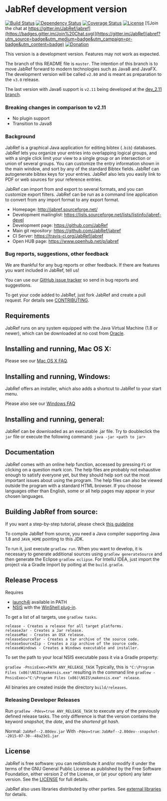 # JabRef development version

[![Build Status](https://api.travis-ci.org/JabRef/jabref.png?branch=master)](https://travis-ci.org/JabRef/jabref)
[![Dependency Status](https://www.versioneye.com/user/projects/557f2723386664002000009c/badge.svg?style=flat)](https://www.versioneye.com/user/projects/557f2723386664002000009c)
[![Coverage Status](https://coveralls.io/repos/JabRef/jabref/badge.svg)](https://coveralls.io/r/JabRef/jabref)
[![License](https://img.shields.io/badge/license-GPLv2-blue.svg)](http://www.gnu.org/licenses/old-licenses/gpl-2.0.txt)
[![Join the chat at https://gitter.im/JabRef/jabref](https://badges.gitter.im/Join%20Chat.svg)](https://gitter.im/JabRef/jabref?utm_source=badge&utm_medium=badge&utm_campaign=pr-badge&utm_content=badge)
[![Donation](https://img.shields.io/badge/donate-paypal-orange.svg)](https://www.paypal.com/cgi-bin/webscr?item_name=JabRef+Bibliography+Manager&cmd=_donations&lc=US&currency_code=EUR&business=jabrefmail%40gmail.com)

This version is a development version. Features may not work as expected.

The branch of this README file is `master`.
The intention of this branch is to move JabRef forward to modern technologies such as Java8 and JavaFX.
The development version will be called `v2.80` and is meant as preparation to the `v3.0` release.

The last version with Java6 support is `v2.11` being developed at the [dev_2.11 branch](https://github.com/JabRef/jabref/tree/dev_2.11).

### Breaking changes in comparison to v2.11

* No plugin support
* Transition to Java8

### Background

JabRef is a graphical Java application for editing bibtex (`.bib`) databases.
JabRef lets you organize your entries into overlapping logical groups, and with a single click limit your view to a single group or an intersection or union of several groups.
You can customize the entry information shown in the main window, and sort by any of the standard Bibtex fields.
JabRef can autogenerate bibtex keys for your entries.
JabRef also lets you easily link to PDF or web sources for your reference entries.

JabRef can import from and export to several formats, and you can customize export filters.
JabRef can be run as a command line application to convert from any import format to any export format.

* Homepage: http://jabref.sourceforge.net/
* Development mailinglist: https://lists.sourceforge.net/lists/listinfo/jabref-devel
* Development page: https://github.com/JabRef
* Main git repository: https://github.com/JabRef/jabref
* CI Server: https://travis-ci.org/JabRef/jabref
* Open HUB page: https://www.openhub.net/p/jabref

### Bug reports, suggestions, other feedback

We are thankful for any bug reports or other feedback.
If there are features you want included in JabRef, tell us!

You can use our [GitHub issue tracker](https://github.com/JabRef/jabref/issues) so send in bug reports and suggestions.

To get your code added to JabRef, just fork JabRef and create a pull request.
For details see [CONTRIBUTING](CONTRIBUTING.md).

## Requirements

JabRef runs on any system equipped with the Java Virtual Machine (1.8 or newer), which can be downloaded at no cost from [Oracle](http://www.oracle.com/technetwork/java/javase/downloads/index.html).


## Installing and running, Mac OS X:

Please see our [Mac OS X FAQ](http://jabref.sourceforge.net/faq.php#osx).


## Installing and running, Windows:

JabRef offers an installer, which also adds a shortcut to JabRef to your start menu.

Please also see our [Windows FAQ](http://jabref.sourceforge.net/faq.php#windows)


## Installing and running, general:

JabRef can be downloaded as an executable .jar file.
Try to doubleclick the `jar` file or execute the following command:
     `java -jar <path to jar>`

## Documentation

JabRef comes with an online help function, accessed by pressing `F1` or
clicking on a question mark icon. The help files are probably not
exhaustive enough to satisfy everyone yet, but they should help sort
out the most important issues about using the program. The help files
can also be viewed outside the program with a standard HTML browser.
If you choose languages other than English, some or all help pages may
appear in your chosen languages.


## Building JabRef from source:

If you want a step-by-step tutorial, please check [this guideline](https://github.com/JabRef/jabref/wiki/Guidelines-for-setting-up-a-local-workspace)

To compile JabRef from source, you need a Java compiler supporting Java 1.8 and `JAVA_HOME` pointing to this JDK.

To run it, just execute `gradlew run`.
When you want to develop, it is necessary to generate additional sources using `gradlew generateSource`
and then generate the Eclipse `gradlew eclipse`.
For IntelliJ IDEA, just import the project via a Gradle Import by poiting at the `build.gradle`.


## Release Process

Requires
 * [launch4j](http://launch4j.sourceforge.net/) available in PATH
 * [NSIS](http://nsis.sourceforge.net) with the [WinShell plug-in](http://nsis.sourceforge.net/WinShell_plug-in).

To get a list of all targets, use `gradlew tasks`.
```
release - Creates a release for all target platforms.
releaseJar - Creates a Jar release.
releaseMac - Creates an OSX release.
releaseSourceTar - Creates a tar archive of the source code.
releaseSourceZip - Creates a zip archive of the source code.
releaseWindows - Creates a Windows executable and installer.
```

To set the path to your local NSIS executable pass it via a Gradle property:

`gradlew -PnsisExec=PATH ANY_RELEASE_TASK`
Typically, this is `"C:\Program Files (x86)\NSIS\makensis.exe"` resulting in the command line `gradlew -PnsisExec="C:\Program Files (x86)\NSIS\makensis.exe" release`.

All binaries are created inside the directory `build/releases`.

### Releasing Developer Releases

Run `gradlew -Pdev=true ANY_RELEASE_TASK` to execute any of the previously defined release tasks.
The only difference is that the version contains the keyword *snapshot*, the *date*, and the *shortend git hash*.

Normal: `JabRef--2.80dev.jar`
With `-Pdev=true`: `JabRef--2.80dev--snapshot--2015-07-30--48a23d1.jar`

## License

JabRef is free software: you can redistribute it and/or modify it under the
terms of the GNU General Public License as published by the Free Software
Foundation, either version 2 of the License, or (at your option) any later
version.
See the [LICENSE](LICENSE) for full details.

JabRef also uses libraries distributed by other parties.
See [external libraries](external-libraries.txt) for details.
